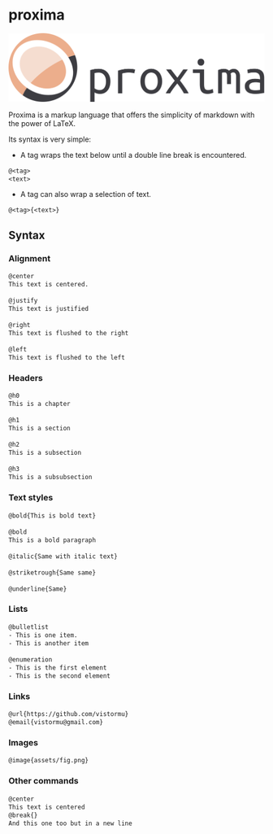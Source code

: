 # proxima

<p align="center">
    <a href="https://github.com/vistormu/adam_simulator">
        <img src="/assets/proxima.svg">
    </a>
</p>

Proxima is a markup language that offers the simplicity of markdown with the power of LaTeX.

Its syntax is very simple:

- A tag wraps the text below until a double line break is encountered.
```
@<tag>
<text>
```

- A tag can also wrap a selection of text.
```
@<tag>{<text>}
```

## Syntax

### Alignment
```
@center
This text is centered.

@justify
This text is justified

@right
This text is flushed to the right

@left
This text is flushed to the left
```

### Headers
```
@h0
This is a chapter

@h1
This is a section

@h2
This is a subsection

@h3
This is a subsubsection
```

### Text styles
```
@bold{This is bold text}

@bold
This is a bold paragraph

@italic{Same with italic text}

@striketrough{Same same}

@underline{Same}
```

### Lists
```
@bulletlist
- This is one item.
- This is another item

@enumeration
- This is the first element
- This is the second element
```

### Links
```
@url{https://github.com/vistormu}
@email{vistormu@gmail.com}
```

### Images
```
@image{assets/fig.png}
```

### Other commands
```
@center
This text is centered
@break{}
And this one too but in a new line
```
